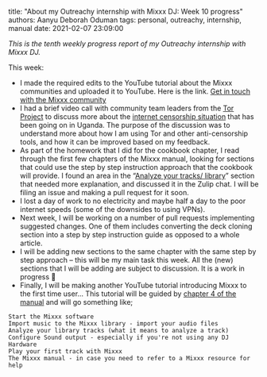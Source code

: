 title: "About my Outreachy internship with Mixxx DJ: Week 10 progress"
authors: Aanyu Deborah Oduman
tags: personal, outreachy, internship, manual
date: 2021-02-07 23:09:00

_This is the tenth weekly progress report of my Outreachy internship with Mixxx DJ._

This week:

- I made the required edits to the YouTube tutorial about the Mixxx  communities and uploaded it to YouTube.
 Here is the link. [Get in touch with the Mixxx community](https://www.youtube.com/watch?v=0f6QrjiFNJQ)
- I had a brief video call with community team leaders from the [Tor Project](https://www.torproject.org/) to discuss more about the [internet censorship situation](https://explorer.ooni.org/country/UG) that has been going on in Uganda.
 The purpose of the discussion was to understand more about how I am using Tor and other anti-censorship tools, and how it can be improved based on my feedback.
- As part of the homework that I did for the cookbook chapter, I read through the first few chapters of the Mixxx manual, looking for sections that could use the step by step instruction approach that the cookbook will provide.
 I found an area in the “[Analyze your tracks/ library](https://manual.mixxx.org/2.2/en/chapters/library.html#analyze-prepare-your-tracks)” section that needed more explanation, and discussed it in the Zulip chat.
 I will be filing an issue and making a pull request for it soon.
- I lost a day of work to no electricity and maybe half a day to the poor internet speeds (some of the downsides to using VPNs).
- Next week, I will be working on a number of pull requests implementing suggested changes. One of them includes converting the deck cloning section into a step by step instruction guide as opposed to a whole article.
- I will be adding new sections to the same chapter with the same step by step approach – this will be my main task this week. All the (new) sections that I will be adding are subject to discussion. It is a work in progress 🙂
- Finally, I will be making another YouTube tutorial introducing Mixxx to the first time user… This tutorial will be guided by [chapter 4 of the manual](https://manual.mixxx.org/2.2/en/chapters/library.html) and will go something like;

`Start the Mixxx software` <br>
`Import music to the Mixxx library - import your audio files` <br>
`Analyze your library tracks (what it means to analyze a track)` <br>
`Configure Sound output - especially if you're not using any DJ Hardware` <br>
`Play your first track with Mixxx` <br>
`The Mixxx manual - in case you need to refer to a Mixxx resource for help`
